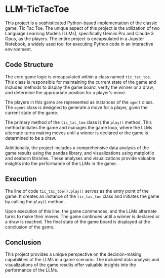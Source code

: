 # LLM-TicTacToe
This project is a sophisticated Python-based implementation of the classic game, Tic Tac Toe. The unique aspect of this project is the utilization of two Language Learning Models (LLMs), specifically Gemini Pro and Claude 3 Opus, as the players. The entire project is encapsulated in a Jupyter Notebook, a widely used tool for executing Python code in an interactive environment.

## Code Structure

The core game logic is encapsulated within a class named `tic_tac_toe`. This class is responsible for maintaining the current state of the game and includes methods to display the game board, verify the winner or a draw, and determine the appropriate position for a player's move.

The players in this game are represented as instances of the `agent` class. The `agent` class is designed to generate a move for a player, given the current state of the game.

The primary method of the `tic_tac_toe` class is the `play()` method. This method initiates the game and manages the game loop, where the LLMs alternate turns making moves until a winner is declared or the game is determined to be a draw.

Additionally, the project includes a comprehensive data analysis of the game results using the pandas library, and visualizations using matplotlib and seaborn libraries. These analyses and visualizations provide valuable insights into the performance of the LLMs in the game.

## Execution

The line of code `tic_tac_toe().play()` serves as the entry point of the game. It creates an instance of the `tic_tac_toe` class and initiates the game by calling the `play()` method.

Upon execution of this line, the game commences, and the LLMs alternate turns to make their moves. The game continues until a winner is declared or a draw is reached. The final state of the game board is displayed at the conclusion of the game.

## Conclusion

This project provides a unique perspective on the decision-making capabilities of the LLMs in a game scenario. The included data analysis and visualizations of the game results offer valuable insights into the performance of the LLMs.
